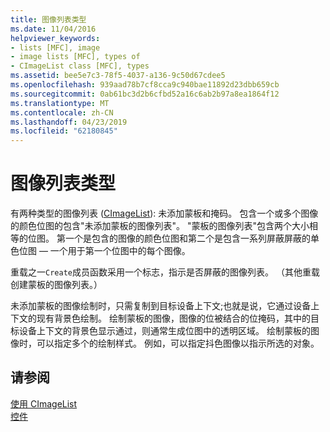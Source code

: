 ```yaml
---
title: 图像列表类型
ms.date: 11/04/2016
helpviewer_keywords:
- lists [MFC], image
- image lists [MFC], types of
- CImageList class [MFC], types
ms.assetid: bee5e7c3-78f5-4037-a136-9c50d67cdee5
ms.openlocfilehash: 939aad78b7cf8cca9c940bae11892d23dbb659cb
ms.sourcegitcommit: 0ab61bc3d2b6cfbd52a16c6ab2b97a8ea1864f12
ms.translationtype: MT
ms.contentlocale: zh-CN
ms.lasthandoff: 04/23/2019
ms.locfileid: "62180845"
---
```

# <a name="types-of-image-lists"></a>图像列表类型

有两种类型的图像列表 ([CImageList](../mfc/reference/cimagelist-class.md)): 未添加蒙板和掩码。 包含一个或多个图像的颜色位图的包含"未添加蒙板的图像列表"。 "蒙板的图像列表"包含两个大小相等的位图。 第一个是包含的图像的颜色位图和第二个是包含一系列屏蔽屏蔽的单色位图 — 一个用于第一个位图中的每个图像。

重载之一`Create`成员函数采用一个标志，指示是否屏蔽的图像列表。 （其他重载创建蒙板的图像列表。）

未添加蒙板的图像绘制时，只需复制到目标设备上下文;也就是说，它通过设备上下文的现有背景色绘制。 绘制蒙板的图像，图像的位被结合的位掩码，其中的目标设备上下文的背景色显示通过，则通常生成位图中的透明区域。 绘制蒙板的图像时，可以指定多个的绘制样式。 例如，可以指定抖色图像以指示所选的对象。

## <a name="see-also"></a>请参阅

[使用 CImageList](../mfc/using-cimagelist.md)<br/>
[控件](../mfc/controls-mfc.md)
